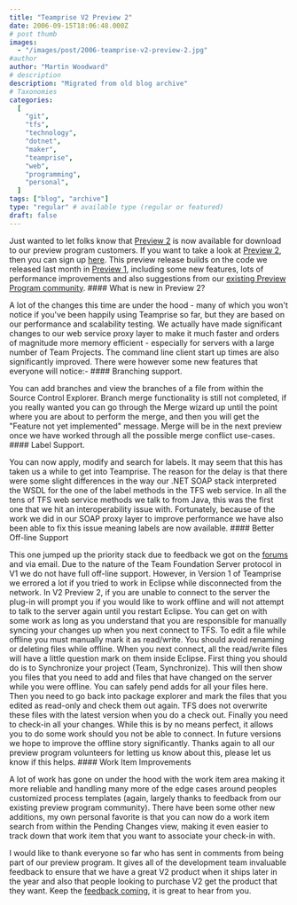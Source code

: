 ```yaml
---
title: "Teamprise V2 Preview 2"
date: 2006-09-15T18:06:48.000Z
# post thumb
images:
  - "/images/post/2006-teamprise-v2-preview-2.jpg"
#author
author: "Martin Woodward"
# description
description: "Migrated from old blog archive"
# Taxonomies
categories:
  [
    "git",
    "tfs",
    "technology",
    "dotnet",
    "maker",
    "teamprise",
    "web",
    "programming",
    "personal",
  ]
tags: ["blog", "archive"]
type: "regular" # available type (regular or featured)
draft: false
---
```


Just wanted to let folks know that [Preview 2](http://www.teamprise.com/preview/preview-register.py) is now available for download to our preview program customers. If you want to take a look at [Preview 2](http://www.teamprise.com/preview/preview-register.py), then you can sign up [here](http://www.teamprise.com/preview/preview-register.py). This preview release builds on the code we released last month in [Preview 1](http://www.woodwardweb.com/vsts/000265.html), including some new features, lots of performance improvements and also suggestions from our [existing Preview Program community](http://support.teamprise.com/index.php). #### What is new in Preview 2?

A lot of the changes this time are under the hood - many of which you won't notice if you've been happily using Teamprise so far, but they are based on our performance and scalability testing. We actually have made significant changes to our web service proxy layer to make it much faster and orders of magnitude more memory efficient - especially for servers with a large number of Team Projects. The command line client start up times are also significantly improved. There were however some new features that everyone will notice:- #### [](http://www.woodwardweb.com/WindowsLiveWriter/TeampriseV2Preview2_FD83/merge_wizard3.png)Branching support.

You can add branches and view the branches of a file from within the Source Control Explorer. Branch merge functionality is still not completed, if you really wanted you can go through the Merge wizard up until the point where you are about to perform the merge, and then you will get the "Feature not yet implemented" message. Merge will be in the next preview once we have worked through all the possible merge conflict use-cases. #### Label Support.

You can now apply, modify and search for labels. It may seem that this has taken us a while to get into Teamprise. The reason for the delay is that there were some slight differences in the way our .NET SOAP stack interpreted the WSDL for the one of the label methods in the TFS web service. In all the tens of TFS web service methods we talk to from Java, this was the first one that we hit an interoperability issue with. Fortunately, because of the work we did in our SOAP proxy layer to improve performance we have also been able to fix this issue meaning labels are now available. #### Better Off-line Support

This one jumped up the priority stack due to feedback we got on the [forums](http://support.teamprise.com/index.php) and via email. Due to the nature of the Team Foundation Server protocol in V1 we do not have full off-line support. However, in Version 1 of Teamprise we errored a lot if you tried to work in Eclipse while disconnected from the network. In V2 Preview 2, if you are unable to connect to the server the plug-in will prompt you if you would like to work offline and will not attempt to talk to the server again until you restart Eclipse. You can get on with some work as long as you understand that you are responsible for manually syncing your changes up when you next connect to TFS. To edit a file while offline you must manually mark it as read/write. You should avoid renaming or deleting files while offline. When you next connect, all the read/write files will have a little question mark on them inside Eclipse. First thing you should do is to Synchronize your project (Team, Synchronize). This will then show you files that you need to add and files that have changed on the server while you were offline. You can safely pend adds for all your files here. Then you need to go back into package explorer and mark the files that you edited as read-only and check them out again. TFS does not overwrite these files with the latest version when you do a check out. Finally you need to check-in all your changes. While this is by no means perfect, it allows you to do some work should you not be able to connect. In future versions we hope to improve the offline story significantly. Thanks again to all our preview program volunteers for letting us know about this, please let us know if this helps. #### Work Item Improvements

A lot of work has gone on under the hood with the work item area making it more reliable and handling many more of the edge cases around peoples customized process templates (again, largely thanks to feedback from our existing preview program community). There have been some other new additions, my own personal favorite is that you can now do a work item search from within the Pending Changes view, making it even easier to track down that work item that you want to associate your check-in with.

I would like to thank everyone so far who has sent in comments from being part of our preview program. It gives all of the development team invaluable feedback to ensure that we have a great V2 product when it ships later in the year and also that people looking to purchase V2 get the product that they want. Keep the [feedback coming](http://support.teamprise.com/), it is great to hear from you.
